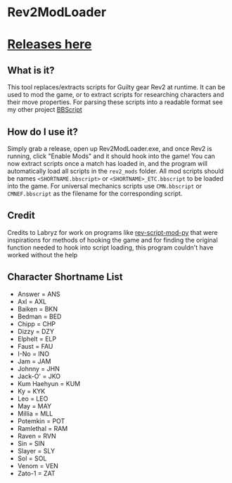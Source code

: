 # Rev2ModLoader
# [Releases here](https://github.com/super-continent/Rev2ModLoader/releases)

## What is it?
This tool replaces/extracts scripts for Guilty gear Rev2 at runtime. It can be used to mod the game, or to extract scripts for researching characters and their move properties. For parsing these scripts into a readable format see my other project [BBScript](https://github.com/super-continent/bbscript)

## How do I use it?
Simply grab a release, open up Rev2ModLoader.exe, and once Rev2 is running, click "Enable Mods" and it should hook into the game! You can now extract scripts once a match has loaded in, and the program will automatically load all scripts in the `rev2_mods` folder. All mod scripts should be names `<SHORTNAME.bbscript>` or `<SHORTNAME>_ETC.bbscript` to be loaded into the game. For universal mechanics scripts use `CMN.bbscript` or `CMNEF.bbscript` as the filename for the corresponding script.

## Credit
Credits to Labryz for work on programs like [rev-script-mod-py](https://github.com/Labreezy/rev-script-mod-py) that were inspirations for methods of hooking the game and for finding the original function needed to hook into script loading, this program couldn't have worked without the help

## Character Shortname List
* Answer = ANS
* Axl = AXL
* Baiken = BKN
* Bedman = BED
* Chipp = CHP
* Dizzy = DZY
* Elphelt = ELP
* Faust = FAU
* I-No = INO
* Jam = JAM
* Johnny = JHN
* Jack-O' = JKO
* Kum Haehyun = KUM
* Ky = KYK
* Leo = LEO
* May = MAY
* Millia = MLL
* Potemkin = POT
* Ramlethal = RAM
* Raven = RVN
* Sin = SIN
* Slayer = SLY
* Sol = SOL
* Venom = VEN
* Zato-1 = ZAT
